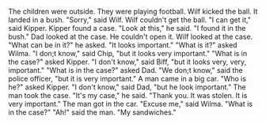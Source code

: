 The children were outside.
They were playing football.
Wilf kicked the ball.
It landed in a bush.
"Sorry," said Wilf.
Wilf couldn't get the ball.
"I can get it," said Kipper.
Kipper found a case.
"Look at this," he said.
"I found it in the bush."
Dad looked at the case.
He couldn't open it.
Wilf looked at the case.
"What can be in it?" he asked.
"It looks important."
"What is it?" asked Wilma.
"I don;t know," said Chip, "but it looks very important."
"What is in the case?" asked Kipper.
"I don't know," said Biff, "but it looks very, very, important."
"What is in the case?" asked Dad.
"We don;t know," said the police officer, "but it is very important."
A man came in a big car.
"Who is he?" asked Kipper.
"I don't know," said Dad, "but he look important."
The man took the case.
"It's my case," he said.
"Thank you. It was stolen. It is very important."
The man got in the car.
"Excuse me," said Wilma.
"What is in the case?"
"Ah!" said the man.
"My sandwiches."
